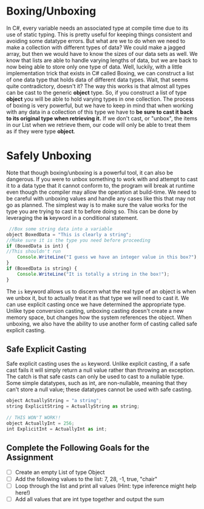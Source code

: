 # Boxing/Unboxing

In C#, every variable needs an associated type at compile time due to its use of static typing. This is pretty useful for keeping things consistent and avoiding some datatype errors. But what are we to do when we need to make a collection with different types of data? We could make a jagged array, but then we would have to know the sizes of our data sets as well. We know that lists are able to handle varying lengths of data, but we are back to now being able to store only one type of data. Well, luckily, with a little implementation trick that exists in C# called Boxing, we can construct a list of one data type that holds data of different data types. Wait, that seems quite contradictory, doesn't it? The way this works is that almost all types can be cast to the generic **object** type. So, if you construct a list of type **object** you will be able to hold varying types in one collection. The process of boxing is very powerful, but we have to keep in mind that when working with any data in a collection of this type we have to **be sure to cast it back to its original type when retrieving it.** If we don't cast, or "unbox", the items in our List when we retrieve them, our code will only be able to treat them as if they were type **object**.


# Safely Unboxing

Note that though boxing/unboxing is a powerful tool, it can also be dangerous. If you were to unbox something to work with and attempt to cast it to a data type that it cannot conform to, the program will break at runtime even though the compiler may allow the operation at build-time. We need to be careful with unboxing values and handle any cases like this that may not go as planned. The simplest way is to make sure the value works for the type you are trying to cast it to before doing so. This can be done by leveraging the **is** keyword in a conditional statement.

```javascript
 //Box some string data into a variable
object BoxedData = "This is clearly a string";
//Make sure it is the type you need before proceeding
if (BoxedData is int) {
//This shouldn't run
    Console.WriteLine("I guess we have an integer value in this box?");
}
if (BoxedData is string) {
    Console.WriteLine("It is totally a string in the box!");
}
```
The  `is`  keyword allows us to discern what the real type of an object is when we unbox it, but to actually treat it as that type we will need to cast it. We can use explicit casting once we have determined the appropriate type. Unlike type conversion casting, unboxing casting doesn't create a new memory space, but changes how the system references the object. When unboxing, we also have the ability to use another form of casting called safe explicit casting.

## Safe Explicit Casting

Safe explicit casting uses the `as` keyword. Unlike explicit casting, if a safe cast fails it will simply return a null value rather than throwing an exception. The catch is that safe casts can only be used to cast to a nullable type. Some simple datatypes, such as int, are non-nullable, meaning that they can't store a null value; these datatypes cannot be used with safe casting.
```javascript
object ActuallyString = "a string";
string ExplicitString = ActuallyString as string;
 
// THIS WON'T WORK!!
object ActuallyInt = 256;
int ExplicitInt = ActuallyInt as int;
```
## Complete the Following Goals for the Assignment 

 - [ ] Create an empty List of type Object	
 - [ ] Add the following values to the list: 7, 28, -1, true, "chair"
 - [ ] Loop through the list and print all values (Hint: type inference might help here!)
 - [ ] Add all values that are int type together and output the sum
